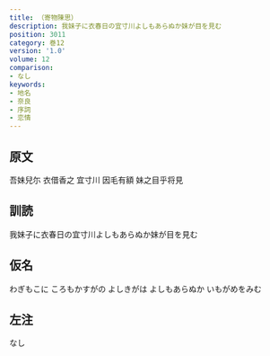 ```yaml
---
title: （寄物陳思）
description: 我妹子に衣春日の宜寸川よしもあらぬか妹が目を見む
position: 3011
category: 巻12
version: '1.0'
volume: 12
comparison:
- なし
keywords:
- 地名
- 奈良
- 序詞
- 恋情
---
```


## 原文

吾妹兒尓 衣借香之 宜寸川 因毛有額 妹之目乎将見

## 訓読

我妹子に衣春日の宜寸川よしもあらぬか妹が目を見む

## 仮名

わぎもこに ころもかすがの よしきがは よしもあらぬか いもがめをみむ

## 左注

なし
